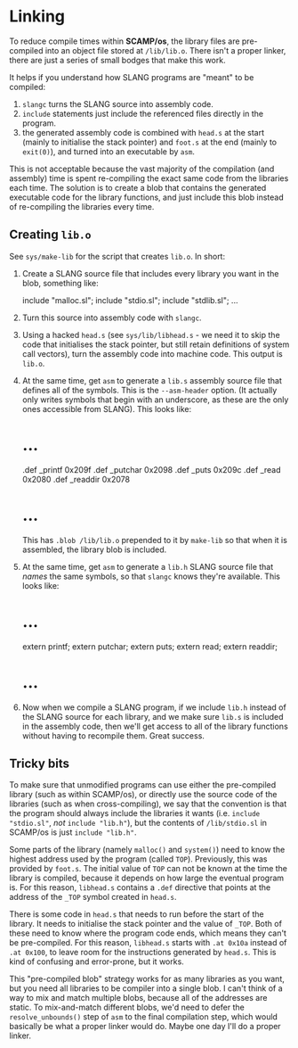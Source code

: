 # Linking

To reduce compile times within **SCAMP/os**, the library files are pre-compiled
into an object file stored at `/lib/lib.o`. There isn't a proper linker, there are
just a series of small bodges that make this work.

It helps if you understand how SLANG programs are "meant" to be compiled:

1. `slangc` turns the SLANG source into assembly code.
2. `include` statements just include the referenced files directly in the program.
3. the generated assembly code is combined with `head.s` at the start (mainly to initialise
   the stack pointer) and `foot.s` at the end (mainly to `exit(0)`), and turned into
   an executable by `asm`.

This is not acceptable because the vast majority of the compilation (and assembly)
time is spent re-compiling the exact same code from the libraries each time. The
solution is to create a blob that contains the generated executable code for the
library functions, and just include this blob instead of re-compiling the libraries
every time.

## Creating `lib.o`

See `sys/make-lib` for the script that creates `lib.o`. In short:

1. Create a SLANG source file that includes every library you want in the blob, something like:

    include "malloc.sl";
    include "stdio.sl";
    include "stdlib.sl";
    ...

2. Turn this source into assembly code with `slangc`.

3. Using a hacked `head.s` (see `sys/lib/libhead.s` - we need it to skip the code
   that initialises the stack pointer, but still retain definitions of system call
   vectors), turn the assembly code into machine code. This output is `lib.o`.

4. At the same time, get `asm` to generate a `lib.s` assembly source file that defines
   all of the symbols. This is the `--asm-header` option. (It actually only writes
   symbols that begin with an underscore, as these are the only ones accessible from
   SLANG). This looks like:

    # ...
    .def _printf 0x209f
    .def _putchar 0x2098
    .def _puts 0x209c
    .def _read 0x2080
    .def _readdir 0x2078
    # ...

    This has `.blob /lib/lib.o` prepended to it by `make-lib` so that when it is assembled,
    the library blob is included.

5. At the same time, get `asm` to generate a `lib.h` SLANG source file that *names*
   the same symbols, so that `slangc` knows they're available. This looks like:

    # ...
    extern printf;
    extern putchar;
    extern puts;
    extern read;
    extern readdir;
    # ...

6. Now when we compile a SLANG program, if we include `lib.h` instead of the SLANG source for
   each library, and we make sure `lib.s` is included in the assembly code, then we'll get
   access to all of the library functions without having to recompile them. Great success.

## Tricky bits

To make sure that unmodified programs can use either the pre-compiled library (such as within SCAMP/os),
or directly use the source code of the libraries (such as when cross-compiling), we say that
the convention is that the program should always include the libraries it wants (i.e.
`include "stdio.sl"`, *not* `include "lib.h"`), but the contents of `/lib/stdio.sl`
in SCAMP/os is just `include "lib.h"`.

Some parts of the library (namely `malloc()` and `system()`) need to know the highest address used
by the program (called `TOP`). Previously, this was provided by `foot.s`. The initial value of `TOP` can
not be known at the time the library is compiled, because it depends on how large the eventual
program is. For this reason, `libhead.s` contains a `.def` directive that points at the address of
the `_TOP` symbol created in `head.s`.

There is some code in `head.s` that needs to run before the start of the library. It needs to initialise the
stack pointer and the value of `_TOP`. Both of these need to know where the program code ends, which
means they can't be pre-compiled. For this reason, `libhead.s` starts with `.at 0x10a` instead of `.at
0x100`, to leave room for the instructions generated by `head.s`. This is kind of confusing and error-prone,
but it works.

This "pre-compiled blob" strategy works for as many libraries as you want, but you need all libraries to
be compiler into a single blob. I can't think of a way to mix and match multiple blobs, because all of
the addresses are static. To mix-and-match different blobs, we'd need to defer the `resolve_unbounds()`
step of `asm` to the final compilation step, which would basically be what a proper linker would
do. Maybe one day I'll do a proper linker.
